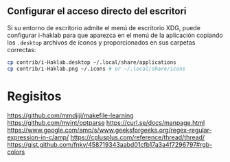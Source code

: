 ## Configurar el acceso directo del escritori

Si su entorno de escritorio admite el menú de escritorio XDG, puede configurar i-haklab para que aparezca en el menú de la aplicación copiando los `.desktop` archivos de íconos y proporcionados en sus carpetas correctas:

```sh
cp contrib/i-Haklab.desktop ~/.local/share/applications
cp contrib/i-Haklab.png ~/.icons # or ~/.local/share/icons 
```

# Regisitos
https://github.com/mmdjiji/makefile-learning 
https://github.com/myint/optparse 
https://curl.se/docs/manpage.html
https://www.google.com/amp/s/www.geeksforgeeks.org/regex-regular-expression-in-c/amp/
https://cplusplus.com/reference/thread/thread/
https://gist.github.com/fnky/458719343aabd01cfb17a3a4f7296797#rgb-colors
